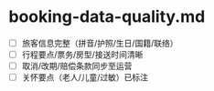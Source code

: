 # booking-data-quality.md

- [ ] 旅客信息完整（拼音/护照/生日/国籍/联络）
- [ ] 行程要点/票务/房型/接送时间清晰
- [ ] 取消/改期/赔偿条款同步至运营
- [ ] 关怀要点（老人/儿童/过敏）已标注
